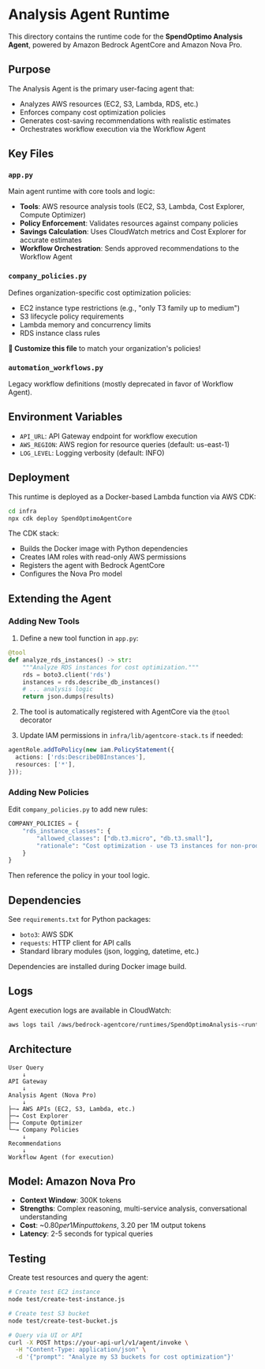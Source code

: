 # Analysis Agent Runtime

This directory contains the runtime code for the **SpendOptimo Analysis Agent**, powered by Amazon Bedrock AgentCore and Amazon Nova Pro.

## Purpose

The Analysis Agent is the primary user-facing agent that:
- Analyzes AWS resources (EC2, S3, Lambda, RDS, etc.)
- Enforces company cost optimization policies
- Generates cost-saving recommendations with realistic estimates
- Orchestrates workflow execution via the Workflow Agent

## Key Files

### `app.py`
Main agent runtime with core tools and logic:
- **Tools**: AWS resource analysis tools (EC2, S3, Lambda, Cost Explorer, Compute Optimizer)
- **Policy Enforcement**: Validates resources against company policies
- **Savings Calculation**: Uses CloudWatch metrics and Cost Explorer for accurate estimates
- **Workflow Orchestration**: Sends approved recommendations to the Workflow Agent

### `company_policies.py`
Defines organization-specific cost optimization policies:
- EC2 instance type restrictions (e.g., "only T3 family up to medium")
- S3 lifecycle policy requirements
- Lambda memory and concurrency limits
- RDS instance class rules

**🔧 Customize this file** to match your organization's policies!

### `automation_workflows.py`
Legacy workflow definitions (mostly deprecated in favor of Workflow Agent).

## Environment Variables

- `API_URL`: API Gateway endpoint for workflow execution
- `AWS_REGION`: AWS region for resource queries (default: us-east-1)
- `LOG_LEVEL`: Logging verbosity (default: INFO)

## Deployment

This runtime is deployed as a Docker-based Lambda function via AWS CDK:
```bash
cd infra
npx cdk deploy SpendOptimoAgentCore
```

The CDK stack:
- Builds the Docker image with Python dependencies
- Creates IAM roles with read-only AWS permissions
- Registers the agent with Bedrock AgentCore
- Configures the Nova Pro model

## Extending the Agent

### Adding New Tools

1. Define a new tool function in `app.py`:
```python
@tool
def analyze_rds_instances() -> str:
    """Analyze RDS instances for cost optimization."""
    rds = boto3.client('rds')
    instances = rds.describe_db_instances()
    # ... analysis logic
    return json.dumps(results)
```

2. The tool is automatically registered with AgentCore via the `@tool` decorator

3. Update IAM permissions in `infra/lib/agentcore-stack.ts` if needed:
```typescript
agentRole.addToPolicy(new iam.PolicyStatement({
  actions: ['rds:DescribeDBInstances'],
  resources: ['*'],
}));
```

### Adding New Policies

Edit `company_policies.py` to add new rules:
```python
COMPANY_POLICIES = {
    "rds_instance_classes": {
        "allowed_classes": ["db.t3.micro", "db.t3.small"],
        "rationale": "Cost optimization - use T3 instances for non-production"
    }
}
```

Then reference the policy in your tool logic.

## Dependencies

See `requirements.txt` for Python packages:
- `boto3`: AWS SDK
- `requests`: HTTP client for API calls
- Standard library modules (json, logging, datetime, etc.)

Dependencies are installed during Docker image build.

## Logs

Agent execution logs are available in CloudWatch:
```bash
aws logs tail /aws/bedrock-agentcore/runtimes/SpendOptimoAnalysis-<runtime-id>-prod --follow
```

## Architecture

```
User Query
    ↓
API Gateway
    ↓
Analysis Agent (Nova Pro)
    ↓
├─→ AWS APIs (EC2, S3, Lambda, etc.)
├─→ Cost Explorer
├─→ Compute Optimizer
└─→ Company Policies
    ↓
Recommendations
    ↓
Workflow Agent (for execution)
```

## Model: Amazon Nova Pro

- **Context Window**: 300K tokens
- **Strengths**: Complex reasoning, multi-service analysis, conversational understanding
- **Cost**: ~$0.80 per 1M input tokens, ~$3.20 per 1M output tokens
- **Latency**: 2-5 seconds for typical queries

## Testing

Create test resources and query the agent:
```bash
# Create test EC2 instance
node test/create-test-instance.js

# Create test S3 bucket
node test/create-test-bucket.js

# Query via UI or API
curl -X POST https://your-api-url/v1/agent/invoke \
  -H "Content-Type: application/json" \
  -d '{"prompt": "Analyze my S3 buckets for cost optimization"}'
```


